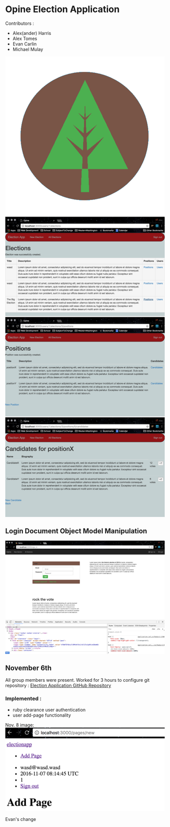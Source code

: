 # Opine Election Application

Contributors :
* Alex(ander) Harris
* Alex Tomes
* Evan Carlin
* Michael Mulay


![alt text](README_images/opine_logo.jpg)
![alt text](README_images/election.png)
![alt text](README_images/position.png)
![alt text](README_images/candidate.png)

## Login Document Object Model Manipulation

![alt text](README_images/session_DOM.png)

## November 6th
All group members were present. Worked for 3 hours to configure git repository :
[Election Application GitHub Repository](https://github.com/electionapp/electionapp)

### Implemented :
* ruby clearance user authentication
* user add-page functionality

Nov. 8 image:
![alt text](README_images/add-page.png)

Evan's change